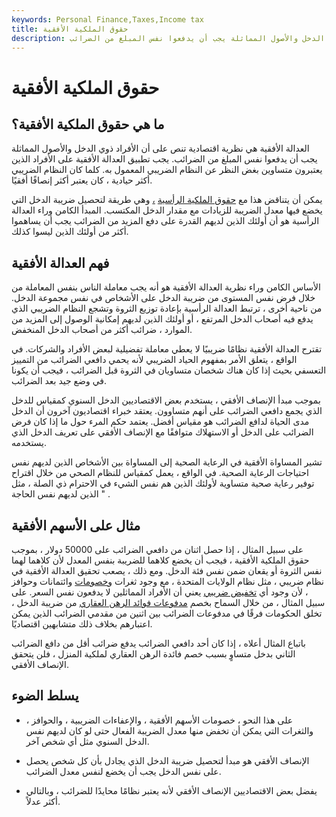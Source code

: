 ```yaml
---
keywords: Personal Finance,Taxes,Income tax
title: حقوق الملكية الأفقية
description: العدالة الأفقية هي نظرية اقتصادية تنص على أن الأفراد ذوي الدخل والأصول المماثلة يجب أن يدفعوا نفس المبلغ من الضرائب.
---
```


# حقوق الملكية الأفقية
## ما هي حقوق الملكية الأفقية؟

العدالة الأفقية هي نظرية اقتصادية تنص على أن الأفراد ذوي الدخل والأصول المماثلة يجب أن يدفعوا نفس المبلغ من الضرائب. يجب تطبيق العدالة الأفقية على الأفراد الذين يعتبرون متساوين بغض النظر عن النظام الضريبي المعمول به. كلما كان النظام الضريبي أكثر حيادية ، كان يعتبر أكثر إنصافًا أفقيًا.

يمكن أن يتناقض هذا مع [حقوق الملكية الرأسية](/vertical_equity) [،](/vertical_equity) وهي طريقة لتحصيل ضريبة الدخل التي يخضع فيها معدل الضريبة للزيادات مع مقدار الدخل المكتسب. المبدأ الكامن وراء العدالة الرأسية هو أن أولئك الذين لديهم القدرة على دفع المزيد من الضرائب يجب أن يساهموا أكثر من أولئك الذين ليسوا كذلك.

## فهم العدالة الأفقية

الأساس الكامن وراء نظرية العدالة الأفقية هو أنه يجب معاملة الناس بنفس المعاملة من خلال فرض نفس المستوى من ضريبة الدخل على الأشخاص في نفس مجموعة الدخل. من ناحية أخرى ، ترتبط العدالة الرأسية بإعادة توزيع الثروة وتشجع النظام الضريبي الذي يدفع فيه أصحاب الدخل المرتفع ، أو أولئك الذين لديهم إمكانية الوصول إلى المزيد من الموارد ، ضرائب أكثر من أصحاب الدخل المنخفض.

تقترح العدالة الأفقية نظامًا ضريبيًا لا يعطي معاملة تفضيلية لبعض الأفراد والشركات. في الواقع ، يتعلق الأمر بمفهوم الحياد الضريبي لأنه يحمي دافعي الضرائب من التمييز التعسفي بحيث إذا كان هناك شخصان متساويان في الثروة قبل الضرائب ، فيجب أن يكونا في وضع جيد بعد الضرائب.

بموجب مبدأ الإنصاف الأفقي ، يستخدم بعض الاقتصاديين الدخل السنوي كمقياس للدخل الذي يجمع دافعي الضرائب على أنهم متساوون. يعتقد خبراء اقتصاديون آخرون أن الدخل مدى الحياة لدافع الضرائب هو مقياس أفضل. يعتمد حكم المرء حول ما إذا كان فرض الضرائب على الدخل أو الاستهلاك متوافقًا مع الإنصاف الأفقي على تعريف الدخل الذي يستخدمه.

تشير المساواة الأفقية في الرعاية الصحية إلى المساواة بين الأشخاص الذين لديهم نفس احتياجات الرعاية الصحية. في الواقع ، يعمل كمقياس للنظام الصحي من خلال اقتراح توفير رعاية صحية متساوية لأولئك الذين هم نفس الشيء في الاحترام ذي الصلة ، مثل الذين لديهم نفس الحاجة " .

## مثال على الأسهم الأفقية

على سبيل المثال ، إذا حصل اثنان من دافعي الضرائب على 50000 دولار ، بموجب حقوق الملكية الأفقية ، فيجب أن يخضع كلاهما للضريبة بنفس المعدل لأن كلاهما لهما نفس الثروة أو يقعان ضمن نفس فئة الدخل. ومع ذلك ، يصعب تحقيق العدالة الأفقية في نظام ضريبي ، مثل نظام الولايات المتحدة ، مع وجود ثغرات [وخصومات](/tax-deduction) وائتمانات وحوافز ، لأن وجود أي [تخفيض ضريبي](/tax-break) يعني أن الأفراد المماثلين لا يدفعون نفس السعر. على سبيل المثال ، من خلال السماح بخصم [مدفوعات فوائد الرهن العقاري](/home-mortgage-interest) من ضريبة الدخل ، تخلق الحكومات فرقًا في مدفوعات الضرائب بين اثنين من مقدمي الضرائب الذين يمكن اعتبارهم بخلاف ذلك متشابهين اقتصاديًا.

باتباع المثال أعلاه ، إذا كان أحد دافعي الضرائب يدفع ضرائب أقل من دافع الضرائب الثاني بدخل متساوٍ بسبب خصم فائدة الرهن العقاري لملكية المنزل ، فلن يتحقق الإنصاف الأفقي.

## يسلط الضوء

- على هذا النحو ، خصومات الأسهم الأفقية ، والإعفاءات الضريبية ، والحوافز ، والثغرات التي يمكن أن تخفض منها معدل الضريبة الفعال حتى لو كان لديهم نفس الدخل السنوي مثل أي شخص آخر.

- الإنصاف الأفقي هو مبدأ لتحصيل ضريبة الدخل الذي يجادل بأن كل شخص يحصل على نفس الدخل يجب أن يخضع لنفس معدل الضرائب.

- يفضل بعض الاقتصاديين الإنصاف الأفقي لأنه يعتبر نظامًا محايدًا للضرائب ، وبالتالي أكثر عدلاً.

